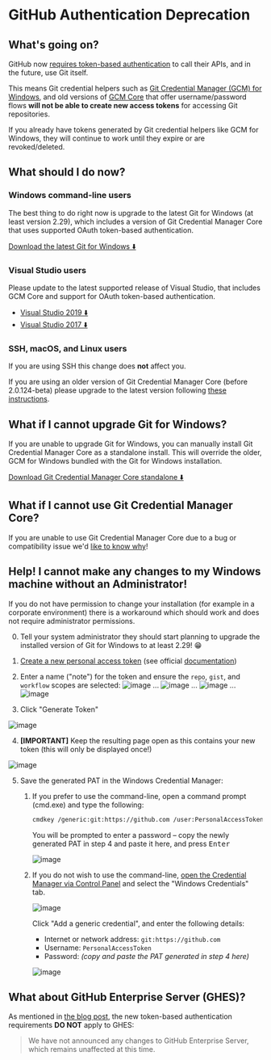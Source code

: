 # GitHub Authentication Deprecation

## What's going on?

GitHub now [requires token-based authentication](https://github.blog/2020-07-30-token-authentication-requirements-for-api-and-git-operations/) to
call their APIs, and in the future, use Git itself.

This means Git credential helpers such as [Git Credential Manager (GCM) for
Windows](https://github.com/microsoft/Git-Credential-Manager-for-Windows), and
old versions of [GCM Core](https://aka.ms/gcmcore) that offer username/password
flows **will not be able to create new access tokens** for accessing Git
repositories.

If you already have tokens generated by Git credential helpers like GCM for
Windows, they will continue to work until they expire or are revoked/deleted.

## What should I do now?

### Windows command-line users

The best thing to do right now is upgrade to the latest Git for Windows (at
least version 2.29), which includes a version of Git Credential Manager Core that
uses supported OAuth token-based authentication.

[Download the latest Git for Windows ⬇️](https://git-scm.com/download/win)

### Visual Studio users

Please update to the latest supported release of Visual Studio, that includes
GCM Core and support for OAuth token-based authentication.

- [Visual Studio 2019 ⬇️](https://docs.microsoft.com/en-us/visualstudio/install/update-visual-studio?view=vs-2019)
- [Visual Studio 2017 ⬇️](https://docs.microsoft.com/en-us/visualstudio/install/update-visual-studio?view=vs-2017)

### SSH, macOS, and Linux users

If you are using SSH this change does **not** affect you.

If you are using an older version of Git Credential Manager Core (before
2.0.124-beta) please upgrade to the latest version following [these
instructions](https://github.com/microsoft/Git-Credential-Manager-Core#download-and-install).

## What if I cannot upgrade Git for Windows?

If you are unable to upgrade Git for Windows, you can manually install Git
Credential Manager Core as a standalone install. This will override the older,
GCM for Windows bundled with the Git for Windows installation.

[Download Git Credential Manager Core standalone ⬇️](https://aka.ms/gcmcore-latest)

## What if I cannot use Git Credential Manager Core?

If you are unable to use Git Credential Manager Core due to a bug or
compatibility issue we'd [like to know why](https://github.com/microsoft/Git-Credential-Manager-Core/issues/new/choose)!

## Help! I cannot make any changes to my Windows machine without an Administrator!

If you do not have permission to change your installation (for example in a
corporate environment) there is a workaround which should work and does not
require administrator permissions.

0. Tell your system administrator they should start planning to upgrade the
   installed version of Git for Windows to at least 2.29! 😁

1. [Create a new personal access token](https://github.com/settings/tokens/new?scopes=repo,gist,workflow) (see official [documentation](https://docs.github.com/en/free-pro-team@latest/github/authenticating-to-github/creating-a-personal-access-token))

2. Enter a name ("note") for the token and ensure the `repo`, `gist`, and
   `workflow` scopes are selected:
![image](https://user-images.githubusercontent.com/5658207/95448332-1beb2000-095b-11eb-9a48-9c05b1926a6b.png)
...
![image](https://user-images.githubusercontent.com/5658207/95447304-6f5c6e80-0959-11eb-924b-50b86c2b3d77.png)
...
![image](https://user-images.githubusercontent.com/5658207/95447450-a3d02a80-0959-11eb-82a8-2d2834d5aa16.png)
...
![image](https://user-images.githubusercontent.com/5658207/95447343-7b483080-0959-11eb-8e00-151d53893f3f.png)

3. Click "Generate Token"

![image](https://user-images.githubusercontent.com/5658207/95448393-31f8e080-095b-11eb-9568-cfd1c567a65c.png)

4. **[IMPORTANT]** Keep the resulting page open as this contains your new token
   (this will only be displayed once!)

![image](https://user-images.githubusercontent.com/5658207/95448288-ff4ee800-095a-11eb-9709-8e37bde8b716.png)

5. Save the generated PAT in the Windows Credential Manager:

   1. If you prefer to use the command-line, open a command prompt (cmd.exe) and
      type the following:

      ```bash
      cmdkey /generic:git:https://github.com /user:PersonalAccessToken /pass
      ```

      You will be prompted to enter a password – copy the newly generated PAT in
      step 4 and paste it here, and press <kbd>Enter</kbd>

      ![image](https://user-images.githubusercontent.com/5658207/95448479-4fc64580-095b-11eb-9970-0b6faf7f4ae7.png)

   1. If you do not wish to use the command-line, [open the Credential Manager
      via Control Panel](https://support.microsoft.com/en-us/windows/accessing-credential-manager-1b5c916a-6a16-889f-8581-fc16e8165ac0)
      and select the "Windows Credentials" tab.

      ![image](https://user-images.githubusercontent.com/5658207/96468389-f6e09200-1223-11eb-9993-ae7b4096b769.png)

      Click "Add a generic credential", and enter the following details:

      - Internet or network address: `git:https://github.com`
      - Username: `PersonalAccessToken`
      - Password: _(copy and paste the PAT generated in step 4 here)_

      ![image](https://user-images.githubusercontent.com/5658207/96468318-ddd7e100-1223-11eb-8cd4-aa118493c538.png)

## What about GitHub Enterprise Server (GHES)?

As mentioned in [the blog post](https://github.blog/2020-07-30-token-authentication-requirements-for-api-and-git-operations/),
the new token-based authentication requirements **DO NOT** apply to GHES:

> We have not announced any changes to GitHub Enterprise Server, which remains
> unaffected at this time.
